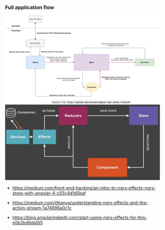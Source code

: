 ### Full application flow

<img src="./ngrx.png">

<img src="./ngrx2.png">

- https://medium.com/front-end-hacking/an-intro-to-ngrx-effects-ngrx-store-with-angular-4-c55c4d1d5baf

- https://medium.com/@tanya/understanding-ngrx-effects-and-the-action-stream-1a74996a0c1c

- https://blog.angularindepth.com/start-using-ngrx-effects-for-this-e0b2bd9da165
